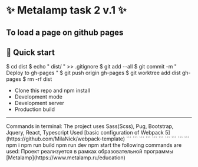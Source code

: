 



# ✨ Metalamp task 2 v.1 ✨
## To load a page on github pages  
## 🚀 Quick start
$ cd dist
$ echo  " dist/ "  >> .gitignore
$ git add --all
$ git commit -m " Deploy to gh-pages "
$ git push origin gh-pages
$ git worktree add dist gh-pages
$ rm -rf dist
- Clone this repo and npm install
- Development mode
- Development server
- Production build
<hr>  
Commands in terminal:  
The project uses Sass(Scss), Pug, Bootstrap, Jquery, React, Typescript
Used [basic configuration of Webpack 5](https://github.com/MilaNick/webpack-template)  
```
```
```
```
```
```
```
```
```
```
npm i
npm run build
npm run dev
npm start
the following commands are used:
Проект реализуется в рамках образовательной программы [Metalamp](https://www.metalamp.ru/education)  
